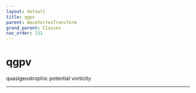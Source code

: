 ```yaml
---
layout: default
title: qgpv
parent: WaveVortexTransform
grand_parent: Classes
nav_order: 131
---
```


#  qgpv

quasigeostrophic potential vorticity


---

